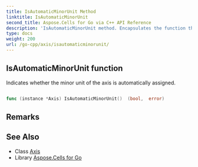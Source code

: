 ```yaml
---
title: IsAutomaticMinorUnit Method 
linktitle: IsAutomaticMinorUnit
second_title: Aspose.Cells for Go via C++ API Reference
description: 'IsAutomaticMinorUnit method. Encapsulates the function that represents isautomaticminorunit in Go.'
type: docs
weight: 200
url: /go-cpp/axis/isautomaticminorunit/
---
```


## IsAutomaticMinorUnit function

Indicates whether the minor unit of the axis is automatically assigned.

```go

func (instance *Axis) IsAutomaticMinorUnit()  (bool,  error) 

```

## Remarks


## See Also

* Class [Axis](../)
* Library [Aspose.Cells for Go](../../)
